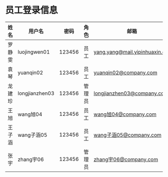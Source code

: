 # 员工登录信息

| 姓名 | 用户名 | 密码 | 角色 | 邮箱 | 手机号 |
|------|--------|------|------|------|--------|
| 罗静雯 | luojingwen01 | 123456 | 员工 | yang.yang@mail.yipinhuaxin.org | 18579742657 |
| 袁琴 | yuanqin02 | 123456 | 员工 | yuanqin02@company.com | 18370618782 |
| 龙建珍 | longjianzhen03 | 123456 | 管理员 | longjianzhen03@company.com | 13818767885 |
| 王旭 | wang旭04 | 123456 | 员工 | wang旭04@company.com | 13838231181 |
| 王子涵 | wang子涵05 | 123456 | 员工 | wang子涵05@company.com | 13852924616 |
| 张宇 | zhang宇06 | 123456 | 管理员 | zhang宇06@company.com | 13827756535 |
